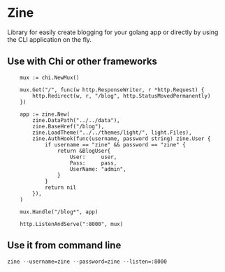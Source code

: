 # Zine

Library for easily create blogging for your golang app or directly by using the CLI application on the fly.

## Use with Chi or other frameworks

```
    mux := chi.NewMux()

	mux.Get("/", func(w http.ResponseWriter, r *http.Request) {
		http.Redirect(w, r, "/blog", http.StatusMovedPermanently)
	})

	app := zine.New(
		zine.DataPath("../../data"),
		zine.BaseHref("/blog"),
		zine.LoadTheme("../../themes/light/", light.Files),
		zine.AuthHook(func(username, password string) zine.User {
			if username == "zine" && password == "zine" {
				return &BlogUser{
					User:     user,
					Pass:     pass,
					UserName: "admin",
				}
			}
			return nil
		}),
	)

	mux.Handle("/blog*", app)

	http.ListenAndServe(":8000", mux)
```

## Use it from command line

```
zine --username=zine --password=zine --listen=:8000
```